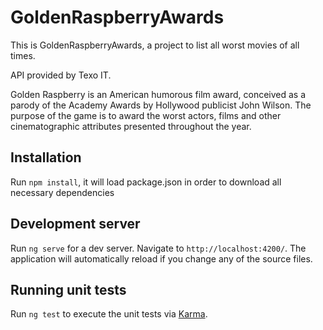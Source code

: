 # GoldenRaspberryAwards

This is GoldenRaspberryAwards, a project to list all worst movies of all times.

API provided by Texo IT.

Golden Raspberry is an American humorous film award, conceived as a parody of the Academy Awards by Hollywood publicist John Wilson. The purpose of the game is to award the worst actors, films and other cinematographic attributes presented throughout the year.

## Installation

Run `npm install`, it will load package.json in order to download all necessary dependencies

## Development server

Run `ng serve` for a dev server. Navigate to `http://localhost:4200/`. The application will automatically reload if you change any of the source files.

## Running unit tests

Run `ng test` to execute the unit tests via [Karma](https://karma-runner.github.io).
